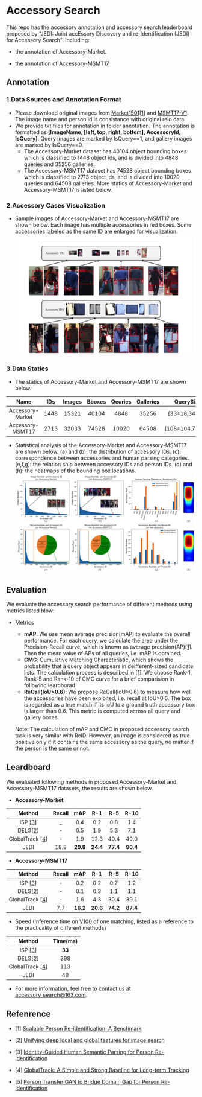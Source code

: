 # Accessory Search

This repo has the accessory annotation and accessory search leaderboard proposed by "JEDI: Joint accEssory Discovery and re-Identification (JEDI) for Accessory Search". Including:

* the annotation of Accessory-Market.

* the annotation of Accessory-MSMT17.

## Annotation

### 1.Data Sources and Annotation Format
* Please download original images from [Market1501](http://zheng-lab.cecs.anu.edu.au/Project/project_reid.html)[[1](#refer-anchor-1)] and [MSMT17-V1](https://arxiv.org/pdf/1711.08565v2.pdf). The image name and person id is consistance with original reid data. 
* We provide txt files for annotation in folder annotation. The annotation is formatted as **[ImageName, [left, top, right, bottom], AccessoryId, IsQuery]**. Query images are marked by IsQuery==1, and gallery images are marked by IsQuery==0.     
  * The Accessory-Market dataset has 40104 object bounding boxes which is classified to 1448 object ids, and is divided into 4848 queries and 35256 galleries.  
  * The Accessory-MSMT17 dataset has 74528 object bounding boxes which is classified to 2713 object ids, and is divided into 10020 queries and 64508 galleries.
  More statics of Accessory-Market and Accessory-MSMT17 is listed below.

### 2.Accessory Cases Visualization
* Sample images of Accessory-Market and Accessory-MSMT17 are shown below. Each image has multiple accessories in red boxes. Some accessories labeled as the same ID are enlarged for visualization.  
![cases_visualization](https://github.com/Accessory-Search/Accessory-Search/blob/main/Images/cases.jpg)

### 3.Data Statics

* The statics of Accessory-Market and Accessory-MSMT17 are shown below. 

| Name             | IDs  | Images | Bboxes | Qeuries | Galleries |QuerySize           |
| :--:             | :--: | :--:   | :--:   | :--:    | :--:      |:--:                |
| Accessory-Market | 1448 | 15321  | 40104  | 4848    |   35256   |[33&plusmn;18,34&plusmn;15]   | 
| Accessory-MSMT17 | 2713 | 32033  | 74528  | 10020   |   64508   |[108&plusmn;104,77&plusmn;65] |

* Statistical analysis of the Accessory-Market and Accessory-MSMT17 are shown below. (a) and (b): the distribution of accessory IDs. (c): correspondence between accessories and human parsing categories. (e,f,g): the relation ship between accessory IDs and person IDs. (d) and (h): the heatmaps of the bounding box locations.
![dataset_distribution](https://github.com/Accessory-Search/Accessory-Search/blob/main/Images/datacurve1.jpg)


## Evaluation
We evaluate the accessory search performance of different methods using metrics listed blow:

* Metrics   
    * **mAP**: We use mean average precision(mAP) to evaluate the overall performance. For each query, we calculate the area under the Precision-Recall curve, which is known as average precision(AP)[[1](#refer-anchor-1)]. Then the mean value of APs of all queries, i.e. mAP is obtained.
    * **CMC**: Cumulative Matching Characteristic, which shows the probability that a query object appears in deifferent-sized candidate lists. The calculation process is described in [[1](#refer-anchor-1)]. We choose Rank-1, Rank-5 and Rank-10 of CMC curve for a brief comparision in following leardborad.   
    * **ReCall(IoU>0.6)**: We propose ReCall(IoU>0.6) to measure how well the accessories have been exploited, i.e. recall at IoU>0.6. The box is regarded as a true match if its IoU to a ground truth accessory box is larger than 0.6. This metric is computed across all query and gallery boxes.

    Note: The calculation of mAP and CMC in proposed accessory search task is very similar with ReID. However, an image is considered as true positive only if it contains the same accessory as the query, no matter if the person is the same or not.
 

## Leardboard

We evaluated following methods in proposed Accessory-Market and Accessory-MSMT17 datasets, the results are shown below.

* **Accessory-Market**

| Method | Recall | mAP | R-1 | R-5 | R-10 |
| :--:   | :--:   | :--:| :--:| :--:| :--: |
| ISP [[3](#refer-anchor-3)]    |    _    |   0.4  |  0.2   |   0.8  |   1.4   |
| DELG[[2](#refer-anchor-2)]   |    -   | 0.5    |  1.9   |   5.3  |   7.1   |
| GlobalTrack [[4](#refer-anchor-4)] | -   |   1.9  |   12.3  |   40.4  |  49.0    |
| JEDI   |    18.8   |  **20.8**  |   **24.4**  |  **77.4**   |   **90.4**   |

* **Accessory-MSMT17**

| Method | Recall | mAP | R-1 | R-5 | R-10 |
| :--:   | :--:   | :--:| :--:| :--:| :--: |
| ISP [[3](#refer-anchor-3)]    |   -     |  0.2   |   0.2  |  0.7   |  1.2    |
| DELG[[2](#refer-anchor-2)]   |    -    |  0.1   |   0.3  |  1.1   |  1.1    |
| GlobalTrack [[4](#refer-anchor-4)] | -  |   1.6  |  4.3   |  30.4   |  39.1    |
| JEDI   |    7.7    |  **16.2**   |  **20.6**   |  **74.2**   |  **87.4**    |


* Speed (Inference time on [V100](https://www.nvidia.com/en-us/data-center/v100/) of one matching, listed as a reference to the practicality of different methods)

| Method | Time(ms) | 
| :--:   | :--:   |
| ISP [[3](#refer-anchor-3)]    |   **33**     |  
| DELG[[2](#refer-anchor-2)]   |   298    |  
| GlobalTrack [[4](#refer-anchor-4)] | 113  |   
| JEDI   |    40    |


* For more information, feel free to contact us at accessory_search@163.com. 


## Refenrence
<div id="refer-anchor-1"></div>

- [1] [Scalable Person Re-identification: A Benchmark](https://www.cv-foundation.org/openaccess/content_iccv_2015/papers/Zheng_Scalable_Person_Re-Identification_ICCV_2015_paper.pdf) 

<div id="refer-anchor-2"></div>

- [2] [Unifying deep local and global features for image search](https://arxiv.org/pdf/2001.05027.pdf)

<div id="refer-anchor-3"></div>

- [3] [Identity-Guided Human Semantic Parsing for Person Re-Identification](https://arxiv.org/pdf/2007.13467.pdf)

<div id="refer-anchor-4"></div>

- [4] [GlobalTrack: A Simple and Strong Baseline for Long-term Tracking](https://arxiv.org/pdf/1912.08531.pdf)

<div id="refer-anchor-5"></div>

- [5] [Person Transfer GAN to Bridge Domain Gap for Person Re-Identification](https://arxiv.org/pdf/1711.08565v2.pdf)

